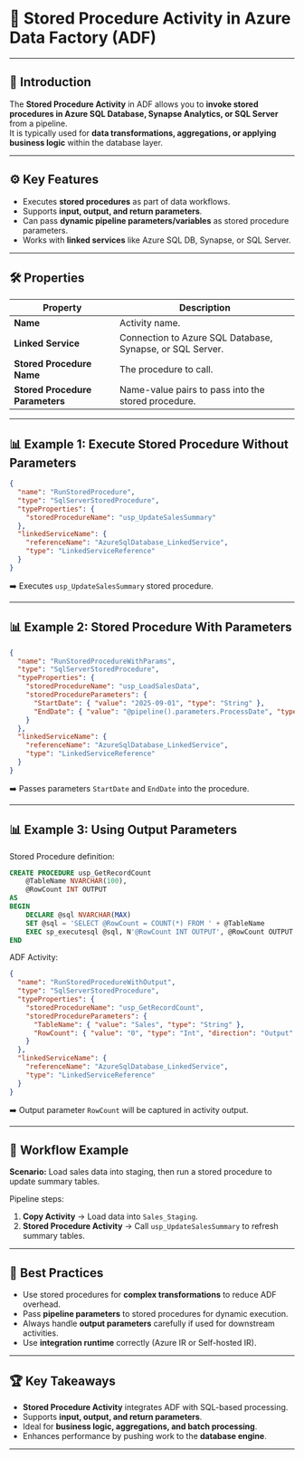 # 📝 Stored Procedure Activity in Azure Data Factory (ADF)

---

## 📌 Introduction
The **Stored Procedure Activity** in ADF allows you to **invoke stored procedures in Azure SQL Database, Synapse Analytics, or SQL Server** from a pipeline.  
It is typically used for **data transformations, aggregations, or applying business logic** within the database layer.

---

## ⚙️ Key Features
- Executes **stored procedures** as part of data workflows.  
- Supports **input, output, and return parameters**.  
- Can pass **dynamic pipeline parameters/variables** as stored procedure parameters.  
- Works with **linked services** like Azure SQL DB, Synapse, or SQL Server.  

---

## 🛠️ Properties

| Property             | Description |
|----------------------|-------------|
| **Name**             | Activity name. |
| **Linked Service**   | Connection to Azure SQL Database, Synapse, or SQL Server. |
| **Stored Procedure Name** | The procedure to call. |
| **Stored Procedure Parameters** | Name-value pairs to pass into the stored procedure. |

---

## 📊 Example 1: Execute Stored Procedure Without Parameters
```json
{
  "name": "RunStoredProcedure",
  "type": "SqlServerStoredProcedure",
  "typeProperties": {
    "storedProcedureName": "usp_UpdateSalesSummary"
  },
  "linkedServiceName": {
    "referenceName": "AzureSqlDatabase_LinkedService",
    "type": "LinkedServiceReference"
  }
}
````

➡️ Executes `usp_UpdateSalesSummary` stored procedure.

---

## 📊 Example 2: Stored Procedure With Parameters

```json
{
  "name": "RunStoredProcedureWithParams",
  "type": "SqlServerStoredProcedure",
  "typeProperties": {
    "storedProcedureName": "usp_LoadSalesData",
    "storedProcedureParameters": {
      "StartDate": { "value": "2025-09-01", "type": "String" },
      "EndDate": { "value": "@pipeline().parameters.ProcessDate", "type": "String" }
    }
  },
  "linkedServiceName": {
    "referenceName": "AzureSqlDatabase_LinkedService",
    "type": "LinkedServiceReference"
  }
}
```

➡️ Passes parameters `StartDate` and `EndDate` into the procedure.

---

## 📊 Example 3: Using Output Parameters

Stored Procedure definition:

```sql
CREATE PROCEDURE usp_GetRecordCount
    @TableName NVARCHAR(100),
    @RowCount INT OUTPUT
AS
BEGIN
    DECLARE @sql NVARCHAR(MAX)
    SET @sql = 'SELECT @RowCount = COUNT(*) FROM ' + @TableName
    EXEC sp_executesql @sql, N'@RowCount INT OUTPUT', @RowCount OUTPUT
END
```

ADF Activity:

```json
{
  "name": "RunStoredProcedureWithOutput",
  "type": "SqlServerStoredProcedure",
  "typeProperties": {
    "storedProcedureName": "usp_GetRecordCount",
    "storedProcedureParameters": {
      "TableName": { "value": "Sales", "type": "String" },
      "RowCount": { "value": "0", "type": "Int", "direction": "Output" }
    }
  },
  "linkedServiceName": {
    "referenceName": "AzureSqlDatabase_LinkedService",
    "type": "LinkedServiceReference"
  }
}
```

➡️ Output parameter `RowCount` will be captured in activity output.

---

## 🚀 Workflow Example

**Scenario:** Load sales data into staging, then run a stored procedure to update summary tables.

Pipeline steps:

1. **Copy Activity** → Load data into `Sales_Staging`.
2. **Stored Procedure Activity** → Call `usp_UpdateSalesSummary` to refresh summary tables.

---

## 🎯 Best Practices

* Use stored procedures for **complex transformations** to reduce ADF overhead.
* Pass **pipeline parameters** to stored procedures for dynamic execution.
* Always handle **output parameters** carefully if used for downstream activities.
* Use **integration runtime** correctly (Azure IR or Self-hosted IR).

---

## 🏆 Key Takeaways

* **Stored Procedure Activity** integrates ADF with SQL-based processing.
* Supports **input, output, and return parameters**.
* Ideal for **business logic, aggregations, and batch processing**.
* Enhances performance by pushing work to the **database engine**.

---
